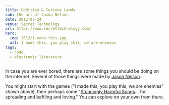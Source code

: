 ```yaml
---
title: Oddities & Curious Lands
sub: the art of Jason Nelson
date: 2012-07-24
venue: Secret Technology
url: https://www.secrettechnology.com/
hero:
  img: 2012/i-made-this.jpg
  alt: I made this, you play this, we are enemies
tags:
  - code
  - electronic literature
---
```


In case you are ever bored,
there are some things you should be doing
on the internet.
Several of those things were made by
[Jason Nelson](https://www.secrettechnology.com/).

You might start with the games
("i made this, you play this, we are enemies" shown above),
then perhaps some
"[Stunningly Harmful Songs](https://www.secrettechnology.com/songs/harmsong1.html)...
for spreading and baffling and loving."
You can explore on your own from there.
